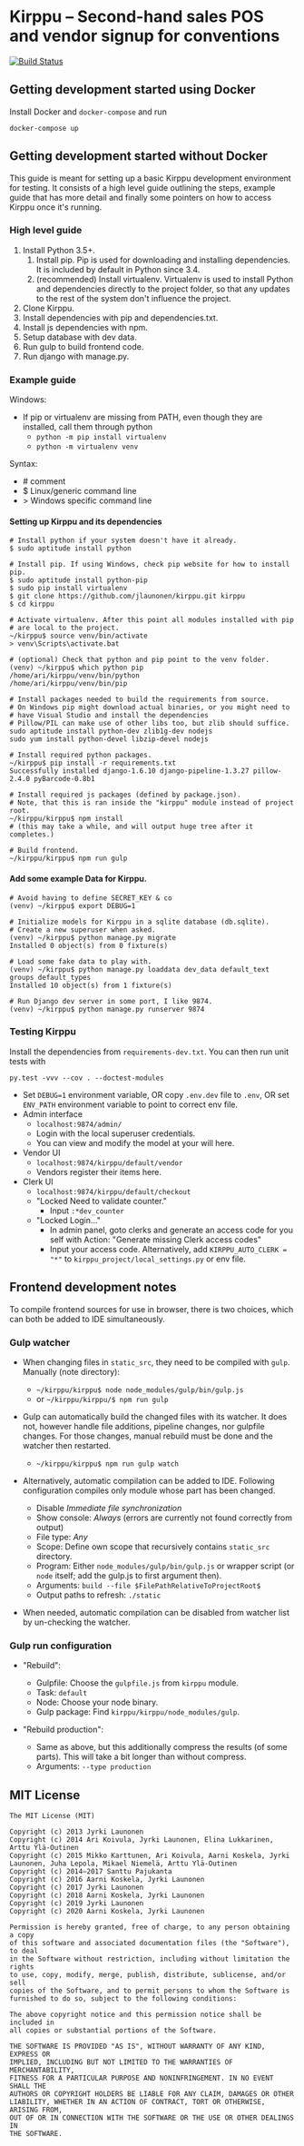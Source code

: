 # Kirppu – Second-hand sales POS and vendor signup for conventions

[![Build Status](https://travis-ci.org/jlaunonen/kirppu.svg?branch=master)](https://travis-ci.org/jlaunonen/kirppu)

## Getting development started using Docker

Install Docker and `docker-compose` and run

    docker-compose up

## Getting development started without Docker

This guide is meant for setting up a basic Kirppu development environment for testing.
It consists of a high level guide outlining the steps, example guide that has more detail and finally some pointers on how to access Kirppu once it's running.


### High level guide

1. Install Python 3.5+.
    1. Install pip.
       Pip is used for downloading and installing dependencies. It is included
       by default in Python since 3.4.
    2. (recommended) Install virtualenv.
       Virtualenv is used to install Python and dependencies directly to the
       project folder, so that any updates to the rest of the system don't
       influence the project.
4. Clone Kirppu.
5. Install dependencies with pip and dependencies.txt.
6. Install js dependencies with npm.
7. Setup database with dev data.
8. Run gulp to build frontend code.
9. Run django with manage.py.


### Example guide

Windows:

- If pip or virtualenv are missing from PATH, even though they are installed, call them through python
    - `python -m pip install virtualenv`
    - `python -m virtualenv venv`

Syntax:

- \# comment
- $ Linux/generic command line
- \> Windows specific command line


#### Setting up Kirppu and its dependencies
```Text
# Install python if your system doesn't have it already.
$ sudo aptitude install python

# Install pip. If using Windows, check pip website for how to install pip.
$ sudo aptitude install python-pip
$ sudo pip install virtualenv
$ git clone https://github.com/jlaunonen/kirppu.git kirppu
$ cd kirppu

# Activate virtualenv. After this point all modules installed with pip
# are local to the project.
~/kirppu$ source venv/bin/activate
> venv\Scripts\activate.bat

# (optional) Check that python and pip point to the venv folder.
(venv) ~/kirppu$ which python pip
/home/ari/kirppu/venv/bin/python
/home/ari/kirppu/venv/bin/pip

# Install packages needed to build the requirements from source.
# On Windows pip might download actual binaries, or you might need to
# have Visual Studio and install the dependencies
# Pillow/PIL can make use of other libs too, but zlib should suffice.
sudo aptitude install python-dev zlib1g-dev nodejs
sudo yum install python-devel libzip-devel nodejs

# Install required python packages.
~/kirppu$ pip install -r requirements.txt
Successfully installed django-1.6.10 django-pipeline-1.3.27 pillow-2.4.0 pyBarcode-0.8b1

# Install required js packages (defined by package.json).
# Note, that this is ran inside the "kirppu" module instead of project root.
~/kirppu/kirppu$ npm install
# (this may take a while, and will output huge tree after it completes.)

# Build frontend.
~/kirppu/kirppu$ npm run gulp
```

#### Add some example Data for Kirppu.
```Text
# Avoid having to define SECRET_KEY & co
(venv) ~/kirppu$ export DEBUG=1

# Initialize models for Kirppu in a sqlite database (db.sqlite).
# Create a new superuser when asked.
(venv) ~/kirppu$ python manage.py migrate
Installed 0 object(s) from 0 fixture(s)

# Load some fake data to play with.
(venv) ~/kirppu$ python manage.py loaddata dev_data default_text groups default_types
Installed 10 object(s) from 1 fixture(s)

# Run Django dev server in some port, I like 9874.
(venv) ~/kirppu$ python manage.py runserver 9874
```

### Testing Kirppu

Install the dependencies from `requirements-dev.txt`.
You can then run unit tests with

```
py.test -vvv --cov . --doctest-modules
```

- Set `DEBUG=1` environment variable, OR copy `.env.dev` file to `.env`,
  OR set `ENV_PATH` environment variable to point to correct env file.
- Admin interface
    - `localhost:9874/admin/`
    - Login with the local superuser credentials.
    - You can view and modify the model at your will here.
- Vendor UI
    - `localhost:9874/kirppu/default/vendor`
    - Vendors register their items here.
- Clerk UI
    - `localhost:9874/kirppu/default/checkout`
    - "Locked Need to validate counter."
        - Input `:*dev_counter`
    - "Locked Login..."
        - In admin panel, goto clerks and generate an access code for you self with
          Action: "Generate missing Clerk access codes"
        - Input your access code.
          Alternatively, add `KIRPPU_AUTO_CLERK = "*"` to `kirppu_project/local_settings.py` or env file.


## Frontend development notes

To compile frontend sources for use in browser, there is two choices, which can both be added to IDE simultaneously.


### Gulp watcher

- When changing files in `static_src`, they need to be compiled with `gulp`. Manually (note directory):
    - `~/kirppu/kirppu$ node node_modules/gulp/bin/gulp.js`
    - or `~/kirppu/kirppu/$ npm run gulp`

- Gulp can automatically build the changed files with its watcher. It does not, however handle file additions, pipeline
  changes, nor gulpfile changes. For those changes, manual rebuild must be done and the watcher then restarted.
    - `~/kirppu/kirppu$ npm run gulp watch`

- Alternatively, automatic compilation can be added to IDE. Following configuration compiles only module whose part has been changed.
    - Disable _Immediate file synchronization_
    - Show console: _Always_  (errors are currently not found correctly from output)
    - File type: _Any_
    - Scope: Define own scope that recursively contains `static_src` directory.
    - Program: Either `node_modules/gulp/bin/gulp.js` or wrapper script (or `node` itself; add the gulp.js to first argument then).
    - Arguments: `build --file $FilePathRelativeToProjectRoot$`
    - Output paths to refresh: `./static`

- When needed, automatic compilation can be disabled from watcher list by un-checking the watcher.


### Gulp run configuration

- "Rebuild":
    - Gulpfile: Choose the `gulpfile.js` from `kirppu` module.
    - Task: `default`
    - Node: Choose your node binary.
    - Gulp package: Find `kirppu/kirppu/node_modules/gulp`.

- "Rebuild production":
    - Same as above, but this additionally compress the results (of some parts). This will take a bit longer than without compress.
    - Arguments: `--type production`


## MIT License

    The MIT License (MIT)

    Copyright (c) 2013 Jyrki Launonen
    Copyright (c) 2014 Ari Koivula, Jyrki Launonen, Elina Lukkarinen, Arttu Ylä-Outinen
    Copyright (c) 2015 Mikko Karttunen, Ari Koivula, Aarni Koskela, Jyrki Launonen, Juha Lepola, Mikael Niemelä, Arttu Ylä-Outinen
    Copyright (c) 2014–2017 Santtu Pajukanta
    Copyright (c) 2016 Aarni Koskela, Jyrki Launonen
    Copyright (c) 2017 Jyrki Launonen
    Copyright (c) 2018 Aarni Koskela, Jyrki Launonen
    Copyright (c) 2019 Jyrki Launonen
    Copyright (c) 2020 Aarni Koskela, Jyrki Launonen

    Permission is hereby granted, free of charge, to any person obtaining a copy
    of this software and associated documentation files (the "Software"), to deal
    in the Software without restriction, including without limitation the rights
    to use, copy, modify, merge, publish, distribute, sublicense, and/or sell
    copies of the Software, and to permit persons to whom the Software is
    furnished to do so, subject to the following conditions:

    The above copyright notice and this permission notice shall be included in
    all copies or substantial portions of the Software.

    THE SOFTWARE IS PROVIDED "AS IS", WITHOUT WARRANTY OF ANY KIND, EXPRESS OR
    IMPLIED, INCLUDING BUT NOT LIMITED TO THE WARRANTIES OF MERCHANTABILITY,
    FITNESS FOR A PARTICULAR PURPOSE AND NONINFRINGEMENT. IN NO EVENT SHALL THE
    AUTHORS OR COPYRIGHT HOLDERS BE LIABLE FOR ANY CLAIM, DAMAGES OR OTHER
    LIABILITY, WHETHER IN AN ACTION OF CONTRACT, TORT OR OTHERWISE, ARISING FROM,
    OUT OF OR IN CONNECTION WITH THE SOFTWARE OR THE USE OR OTHER DEALINGS IN
    THE SOFTWARE.

